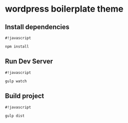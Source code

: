 # wordpress boilerplate theme #

## Install dependencies ##

```
#!javascript

npm install
```

## Run Dev Server ##

```
#!javascript

gulp watch
```


## Build project ##

```
#!javascript

gulp dist
```